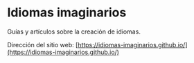 # Idiomas imaginarios


Guías y artículos sobre la creación de idiomas.

Dirección del sitio web: [https://idiomas-imaginarios.github.io/](https://idiomas-imaginarios.github.io/)
